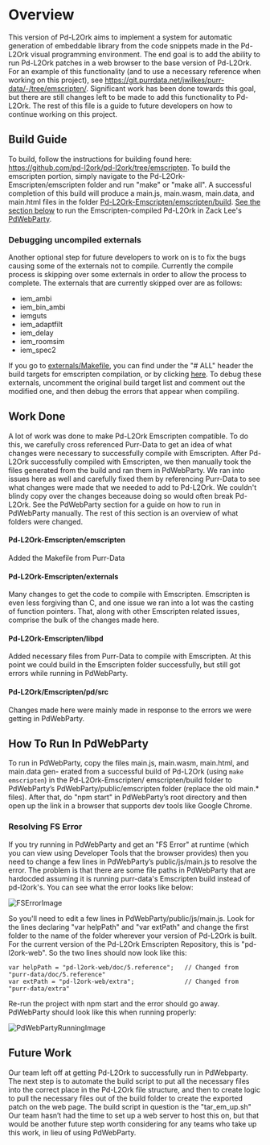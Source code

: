 # Overview
This version of Pd-L2Ork aims to implement a system for automatic generation of embeddable library from the code snippets made in the Pd-L2Ork visual programming environment. The end goal is to add the ability to run Pd-L2Ork patches in a web browser to the base version of Pd-L2Ork. For an example of this functionality (and to use a necessary reference when working on this project), see https://git.purrdata.net/jwilkes/purr-data/-/tree/emscripten/. Significant work has been done towards this goal, but there are still changes left to be made to add this functionality to Pd-L2Ork. The rest of this file is a guide to future developers on how to continue working on this project.

## Build Guide
To build, follow the instructions for building found here: https://github.com/pd-l2ork/pd-l2ork/tree/emscripten. To build the emscripten portion, simply navigate to the Pd-L2Ork-Emscripten/emscripten folder and run "make" or "make all". A successful completion of this build will produce a main.js, main.wasm, main.data, and main.html files in the folder [Pd-L2Ork-Emscripten/emscripten/build](./build). [See the section below](#How-To-Run-In-PdWebParty) to run the Emscripten-compiled Pd-L2Ork in Zack Lee's [PdWebParty](https://github.com/cuinjune/PdWebParty).

### Debugging uncompiled externals
Another optional step for future developers to work on is to fix the bugs causing some of the externals not to compile. 
Currently the compile process is skipping over some externals in order to allow the process to complete. 
The externals that are currently skipped over are as follows:
- iem_ambi 
- iem_bin_ambi 
- iemguts 
- iem_adaptfilt 
- iem_delay 
- iem_roomsim 
- iem_spec2

If you go to [externals/Makefile](../externals/Makefile), you can find under the "# ALL" header the build targets for emscripten compilation, or by clicking [here](https://github.com/Ancient-Roman/Pd-L2Ork-Emscripten/blob/121f930fdab5dfc1c44c9be22ccc7c3a1c78e4b7/externals/Makefile#L157). 
To debug these externals, uncomment the original build target list and comment out the modified one, and then debug the errors that appear when compiling.

## Work Done
A lot of work was done to make Pd-L2Ork Emscripten compatible. To do this, we carefully cross referenced Purr-Data to get an idea of what changes were necessary to successfully compile with Emscripten. After Pd-L2Ork successfully compiled with Emscripten, we then manually took the files generated from the build and ran them in PdWebParty. We ran into issues here as well and carefully fixed them by referencing Purr-Data to see what changes were made that we needed to add to Pd-L2Ork. We couldn't blindy copy over the changes beceause doing so would often break Pd-L2Ork. See the PdWebParty section for a guide on how to run in PdWebParty manually. The rest of this section is an overview of what folders were changed.

#### Pd-L2Ork-Emscripten/emscripten
Added the Makefile from Purr-Data

#### Pd-L2Ork-Emscripten/externals
Many changes to get the code to compile with Emscripten. Emscripten is even less forgiving than C, and one issue we ran into a lot was the casting of function pointers. That, along with other Emscripten related issues, comprise the bulk of the changes made here.

#### Pd-L2Ork-Emscripten/libpd
Added necessary files from Purr-Data to compile with Emscripten. At this point we could build in the Emscripten folder successfully, but still got errors while running in PdWebParty.

#### Pd-L2Ork/Emscripten/pd/src
Changes made here were mainly made in response to the errors we were getting in PdWebParty.

## How To Run In PdWebParty
To run in PdWebParty, copy the files main.js, main.wasm, main.html, and main.data gen-
erated from a successful build of Pd-L2Ork (using `make emscripten`) in the Pd-L2Ork-Emscripten/
emscripten/build folder to PdWebParty’s PdWebParty/public/emscripten folder (replace the old main.* files). After that,
do "npm start" in PdWebParty’s root directory and then open up the link in a browser that
supports dev tools like Google Chrome.

### Resolving FS Error
If you try running in PdWebParty and get an "FS Error" at runtime (which you can view using Developer Tools that the browser provides) then you need to change a few lines in PdWebParty’s public/js/main.js to resolve the error. The problem is that there are some file paths in PdWebParty that are hardocded assuming it is running purr-data's Emscripten build instead of pd-l2ork's. You can see what the error looks like below:

![FSErrorImage](PdWebPartyFSError.png)

So you'll need to edit a few lines in PdWebParty/public/js/main.js. Look for the lines declaring "var helpPath" and "var extPath" and change the first folder to the name of the folder wherever your version of Pd-L2Ork is built. For the current version of the Pd-L2Ork Emscripten Repository, this is "pd-l2ork-web". So the two lines should now look like this:
```
var helpPath = "pd-l2ork-web/doc/5.reference";   // Changed from "purr-data/doc/5.reference"
var extPath = "pd-l2ork-web/extra";              // Changed from "purr-data/extra"
```

Re-run the project with npm start and the error should go away. PdWebParty should look like this when running properly:

![PdWebPartyRunningImage](RunningPdWebParty.png)


## Future Work
Our team left off at getting Pd-L2Ork to successfully run in PdWebparty. The next step is to automate the
build script to put all the necessary files into the correct place in the Pd-L2Ork file structure, and then to create
logic to pull the necessary files out of the build folder to create the exported patch on the web
page. The build script in question is the "tar_em_up.sh" Our team hasn’t had the time to set up a web server to host this on, but that would be
another future step worth considering for any teams who take up this work, in lieu of using
PdWebParty.
